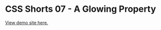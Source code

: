 # CSS Shorts 07 - A Glowing Property

[View demo site here.](https://webdevtuts.github.io/css_shorts_07_a_glowing_property/)
